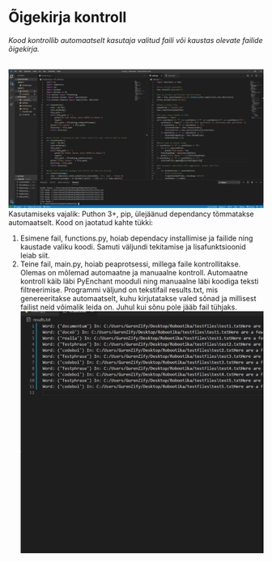 # Õigekirja kontroll

###### Kood kontrollib automaatselt kasutaja valitud faili või kaustas olevate failide õigekirja.
![Kood](images/code.png)
Kasutamiseks vajalik: Puthon 3+, pip, ülejäänud dependancy tõmmatakse automaatselt.
Kood on jaotatud kahte tükki:
1. Esimene fail, functions.py, hoiab dependacy installimise ja failide ning kaustade valiku koodi. Samuti väljundi tekitamise ja lisafunktsioonid leiab siit.
2. Teine fail, main.py, hoiab peaprotsessi, millega faile kontrollitakse. Olemas on mõlemad automaatne ja manuaalne kontroll. Automaatne kontroll käib läbi PyEnchant mooduli ning manuaalne läbi koodiga teksti filtreerimise.
Programmi väljund on tekstifail results.txt, mis genereeritakse automaatselt, kuhu kirjutatakse valed sõnad ja millisest failist neid võimalik leida on. Juhul kui sõnu pole jääb fail tühjaks.
![Tulemus](images/results.png)
